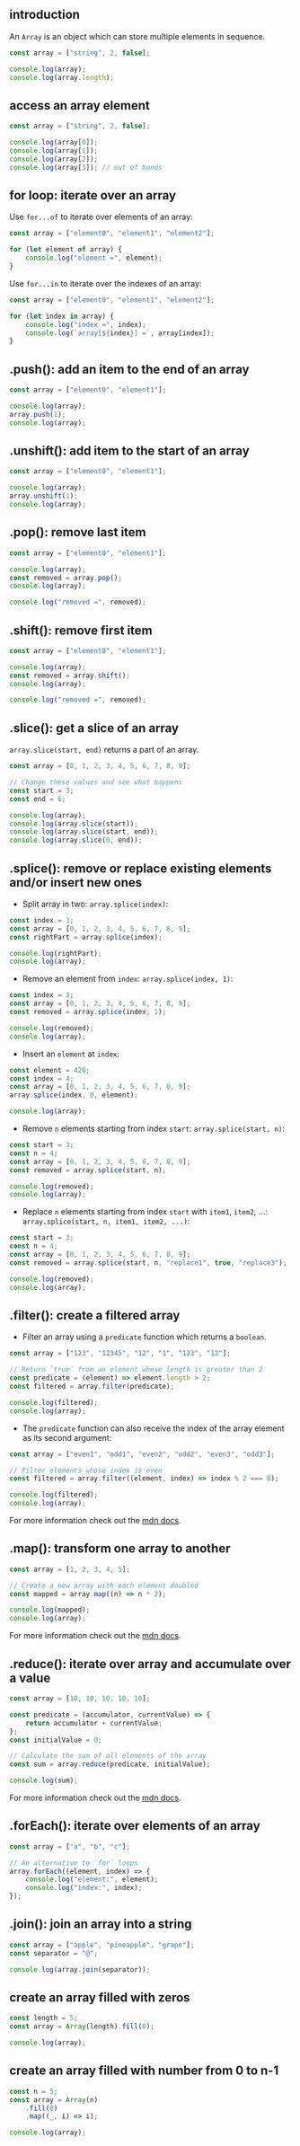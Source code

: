 ## introduction

An `Array` is an object which can store multiple elements in sequence.

```javascript
const array = ["string", 2, false];

console.log(array);
console.log(array.length);
```

## access an array element

```javascript
const array = ["string", 2, false];

console.log(array[0]);
console.log(array[1]);
console.log(array[2]);
console.log(array[3]); // out of bonds
```

## for loop: iterate over an array

Use `for...of` to iterate over elements of an array:

```javascript
const array = ["element0", "element1", "element2"];

for (let element of array) {
	console.log("element =", element);
}
```

Use `for...in` to iterate over the indexes of an array:

```javascript
const array = ["element0", "element1", "element2"];

for (let index in array) {
	console.log("index =", index);
	console.log(`array[${index}] =`, array[index]);
}
```

## .push(): add an item to the end of an array

```javascript
const array = ["element0", "element1"];

console.log(array);
array.push(1);
console.log(array);
```

## .unshift(): add item to the start of an array

```javascript
const array = ["element0", "element1"];

console.log(array);
array.unshift(1);
console.log(array);
```

## .pop(): remove last item

```javascript
const array = ["element0", "element1"];

console.log(array);
const removed = array.pop();
console.log(array);

console.log("removed =", removed);
```

## .shift(): remove first item

```javascript
const array = ["element0", "element1"];

console.log(array);
const removed = array.shift();
console.log(array);

console.log("removed =", removed);
```

## .slice(): get a slice of an array

`array.slice(start, end)` returns a part of an array.

```javascript
const array = [0, 1, 2, 3, 4, 5, 6, 7, 8, 9];

// Change these values and see what happens
const start = 3;
const end = 6;

console.log(array);
console.log(array.slice(start));
console.log(array.slice(start, end));
console.log(array.slice(0, end));
```

## .splice(): remove or replace existing elements and/or insert new ones

- Split array in two: `array.splice(index)`:

```javascript
const index = 3;
const array = [0, 1, 2, 3, 4, 5, 6, 7, 8, 9];
const rightPart = array.splice(index);

console.log(rightPart);
console.log(array);
```

- Remove an element from `index`: `array.splice(index, 1)`:

```javascript
const index = 3;
const array = [0, 1, 2, 3, 4, 5, 6, 7, 8, 9];
const removed = array.splice(index, 1);

console.log(removed);
console.log(array);
```

- Insert an `element` at `index`:

```javascript
const element = 420;
const index = 4;
const array = [0, 1, 2, 3, 4, 5, 6, 7, 8, 9];
array.splice(index, 0, element);

console.log(array);
```

- Remove `n` elements starting from index `start`: `array.splice(start, n)`:

```javascript
const start = 3;
const n = 4;
const array = [0, 1, 2, 3, 4, 5, 6, 7, 8, 9];
const removed = array.splice(start, n);

console.log(removed);
console.log(array);
```

- Replace `n` elements starting from index `start` with `item1`, `item2`, ...: `array.splice(start, n, item1, item2, ...)`:

```javascript
const start = 3;
const n = 4;
const array = [0, 1, 2, 3, 4, 5, 6, 7, 8, 9];
const removed = array.splice(start, n, "replace1", true, "replace3");

console.log(removed);
console.log(array);
```

## .filter(): create a filtered array

- Filter an array using a `predicate` function which returns a `boolean`.

```javascript
const array = ["123", "12345", "12", "1", "123", "12"];

// Return `true` from an element whose length is greater than 2
const predicate = (element) => element.length > 2;
const filtered = array.filter(predicate);

console.log(filtered);
console.log(array);
```

- The `predicate` function can also receive the index of the array element as its second argument:

```javascript
const array = ["even1", "odd1", "even2", "odd2", "even3", "odd3"];

// Filter elements whose index is even
const filtered = array.filter((element, index) => index % 2 === 0);

console.log(filtered);
console.log(array);
```

For more information check out the [mdn docs](https://developer.mozilla.org/docs/Web/JavaScript/Reference/Global_Objects/Array/filter).

## .map(): transform one array to another

```javascript
const array = [1, 2, 3, 4, 5];

// Create a new array with each element doubled
const mapped = array.map((n) => n * 2);

console.log(mapped);
console.log(array);
```

For more information check out the [mdn docs](https://developer.mozilla.org/docs/Web/JavaScript/Reference/Global_Objects/Array/map).

## .reduce(): iterate over array and accumulate over a value

```javascript
const array = [10, 10, 10, 10, 10];

const predicate = (accumulator, currentValue) => {
	return accumulator + currentValue;
};
const initialValue = 0;

// Calculate the sum of all elements of the array
const sum = array.reduce(predicate, initialValue);

console.log(sum);
```

For more information check out the [mdn docs](https://developer.mozilla.org/docs/Web/JavaScript/Reference/Global_Objects/Array/reduce).

## .forEach(): iterate over elements of an array

```javascript
const array = ["a", "b", "c"];

// An alternative to `for` loops
array.forEach((element, index) => {
	console.log("element:", element);
	console.log("index:", index);
});
```

## .join(): join an array into a string

```javascript
const array = ["apple", "pineapple", "grape"];
const separator = "@";

console.log(array.join(separator));
```

## create an array filled with zeros

```javascript
const length = 5;
const array = Array(length).fill(0);

console.log(array);
```

## create an array filled with number from 0 to n-1

```javascript
const n = 5;
const array = Array(n)
	.fill(0)
	.map((_, i) => i);

console.log(array);
```
